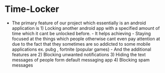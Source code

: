 # Time-Locker
- The primary feature of our project which essentially is an android application is 1) Locking another android app with a specified amount of time which it cant be unlocked before. - It helps achieving  - Staying focused at the things which people otherwise cant even pay attention at due to the fact that they sometimes are so addicted to some mobile applications ex. pubg , fortnite (popular games) - And the additional features are 2)  Blocking unwanted notifications 3) Hiding the text messages of people form default messaging app 4) Blocking spam messages
